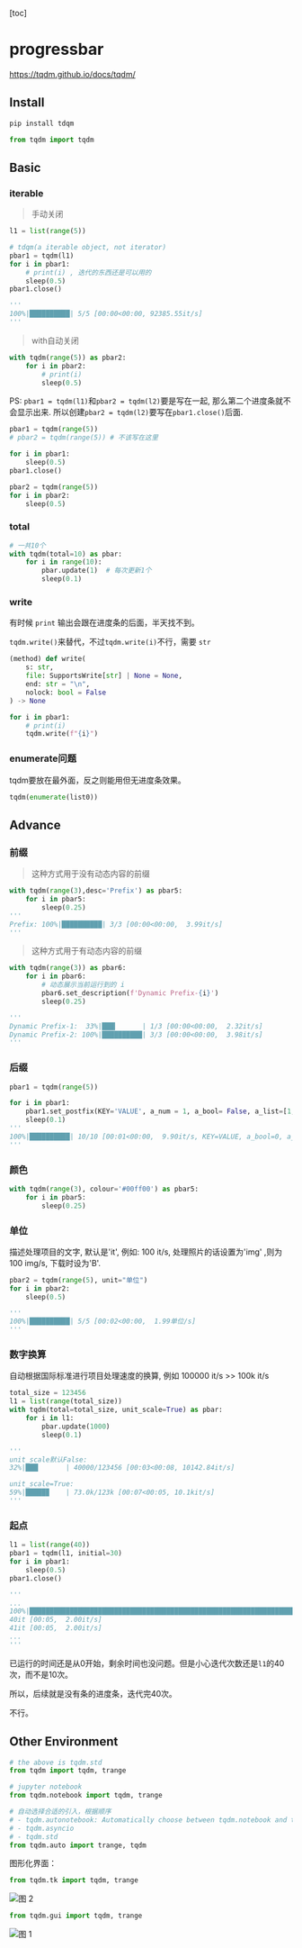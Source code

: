 [toc]

# progressbar
<https://tqdm.github.io/docs/tqdm/>
## Install

```bash
pip install tdqm
```
```python
from tqdm import tqdm
```

## Basic

### iterable
> 手动关闭
```python
l1 = list(range(5))

# tdqm(a iterable object, not iterator)
pbar1 = tqdm(l1)
for i in pbar1:
    # print(i) , 迭代的东西还是可以用的
    sleep(0.5)
pbar1.close()

'''
100%|██████████| 5/5 [00:00<00:00, 92385.55it/s]
'''
```

> with自动关闭
```python
with tqdm(range(5)) as pbar2:
    for i in pbar2:
        # print(i)
        sleep(0.5)
```

PS: `pbar1 = tqdm(l1)`和`pbar2 = tqdm(l2)`要是写在一起, 那么第二个进度条就不会显示出来. 所以创建`pbar2 = tqdm(l2)`要写在`pbar1.close()`后面.
```python
pbar1 = tqdm(range(5))
# pbar2 = tqdm(range(5)) # 不该写在这里

for i in pbar1:
    sleep(0.5)
pbar1.close()

pbar2 = tqdm(range(5))
for i in pbar2:
    sleep(0.5)
```

### total

```python
# 一共10个
with tqdm(total=10) as pbar:
    for i in range(10):
        pbar.update(1)  # 每次更新1个
        sleep(0.1)
```
### write

有时候 `print` 输出会跟在进度条的后面，半天找不到。

`tqdm.write()`来替代，不过`tqdm.write(i)`不行，需要 `str`

```python
(method) def write(
    s: str,
    file: SupportsWrite[str] | None = None,
    end: str = "\n",
    nolock: bool = False
) -> None
```

```python
for i in pbar1:
    # print(i)
    tqdm.write(f"{i}")
```

### enumerate问题

tqdm要放在最外面，反之则能用但无进度条效果。

```python
tqdm(enumerate(list0))
```



## Advance
### 前缀
> 这种方式用于没有动态内容的前缀
```python
with tqdm(range(3),desc='Prefix') as pbar5:
    for i in pbar5:
        sleep(0.25)
'''
Prefix: 100%|██████████| 3/3 [00:00<00:00,  3.99it/s]
'''
```
> 这种方式用于有动态内容的前缀
```python
with tqdm(range(3)) as pbar6:
    for i in pbar6:
        # 动态展示当前运行到的 i
        pbar6.set_description(f'Dynamic Prefix-{i}')
        sleep(0.25)

'''
Dynamic Prefix-1:  33%|███▎      | 1/3 [00:00<00:00,  2.32it/s]
Dynamic Prefix-2: 100%|██████████| 3/3 [00:00<00:00,  3.98it/s]
'''
```

### 后缀

```python
pbar1 = tqdm(range(5))

for i in pbar1:
    pbar1.set_postfix(KEY='VALUE', a_num = 1, a_bool= False, a_list=[1,2])
    sleep(0.1)
'''
100%|██████████| 10/10 [00:01<00:00,  9.90it/s, KEY=VALUE, a_bool=0, a_list=[1, 2], a_num=1]
'''
```

### 颜色

```python
with tqdm(range(3), colour='#00ff00') as pbar5:
    for i in pbar5:
        sleep(0.25)
```

### 单位

描述处理项目的文字, 默认是'it', 例如: 100 it/s, 处理照片的话设置为'img' ,则为 100 img/s, 下载时设为'B'.

```python
pbar2 = tqdm(range(5), unit="单位")
for i in pbar2:
    sleep(0.5)

'''
100%|██████████| 5/5 [00:02<00:00,  1.99单位/s]
'''
```

### 数字换算
自动根据国际标准进行项目处理速度的换算, 例如 100000 it/s >> 100k it/s
```python
total_size = 123456
l1 = list(range(total_size))
with tqdm(total=total_size, unit_scale=True) as pbar:
    for i in l1:
        pbar.update(1000)
        sleep(0.1)

'''
unit_scale默认False: 
32%|███▏      | 40000/123456 [00:03<00:08, 10142.84it/s]

unit_scale=True: 
59%|█████▉    | 73.0k/123k [00:07<00:05, 10.1kit/s]
'''
```

### 起点

```python
l1 = list(range(40))
pbar1 = tqdm(l1, initial=30)
for i in pbar1:
    sleep(0.5)
pbar1.close()

'''
...
100%|████████████████████████████████████████████████████████████████████████████████████████████████████████████████████████████████████████████████████████████████████████████████| 39/39 [00:04<00:00,  2.00it/s]10
40it [00:05,  2.00it/s]
41it [00:05,  2.00it/s]
...
'''
```
已运行的时间还是从0开始，剩余时间也没问题。但是小心迭代次数还是`l1`的40次，而不是10次。

所以，后续就是没有条的进度条，迭代完40次。

不行。
## Other Environment

```python
# the above is tqdm.std
from tqdm import tqdm, trange
```

```python
# jupyter notebook
from tqdm.notebook import tqdm, trange
```

```python
# 自动选择合适的引入，根据顺序
# - tqdm.autonotebook: Automatically choose between tqdm.notebook and tqdm.std
# - tqdm.asyncio
# - tqdm.std
from tqdm.auto import trange, tqdm
```


图形化界面：

```python
from tqdm.tk import tqdm, trange
```
![图 2](../../images/046ceae0ef9679fa9182d18738d1db5a62ddd89bba2543e2c6996d649ce7a253.png)  

```python
from tqdm.gui import tqdm, trange
```
![图 1](../../images/de37f5cc948e843607acf833533b5ec52939f91eeb20d7dbfab3a83c0caff6cd.png)  
